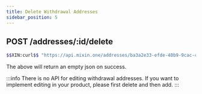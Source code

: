 ```yaml
---
title: Delete Withdrawal Addresses
sidebar_position: 5
---
```


## POST /addresses/:id/delete

```bash
$$XIN:curl$$ "https://api.mixin.one/addresses/ba3a2e33-efde-40b9-9cac-c293f0d1a3f2/delete" -XPOST --data '{"pin":"d2EJy5kmt56d3U5PeKm+TJLBnXBuyxBTcWxytL8pk/LXwJEak9r8iVMcASjgvoO+"}'
```

The above will return an empty json on success.

:::info
There is no API for editing withdrawal addresses. If you want to implement editing in your product, please first delete and then add.
:::